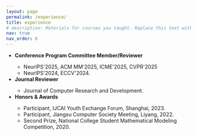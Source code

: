 ```yaml
---
layout: page
permalink: /experience/
title: experience
# description: Materials for courses you taught. Replace this text with your description.
nav: true
nav_order: 6
---
```

<ul>
  <li><strong>Conference Program Committee Member/Reviewer</strong></li>
  <ul>
    <li>NeurIPS'2025, ACM MM'2025, ICME'2025, CVPR'2025</li>
    <li>NeurIPS'2024, ECCV'2024.</li>
  </ul>
  <li><strong>Journal Reviewer</strong></li>
  <ul>
    <li>Journal of Computer Research and Development.</li>
  </ul>
  <li><strong>Honors & Awards</strong></li>
  <ul>
    <li>Participant, IJCAI Youth Exchange Forum, Shanghai, 2023.</li>
    <li>Participant, Jiangsu Computer Society Meeting, Liyang, 2022.</li>
    <li>Second Prize, National College Student Mathematical Modeling Competition, 2020.</li>
  </ul>
</ul>

